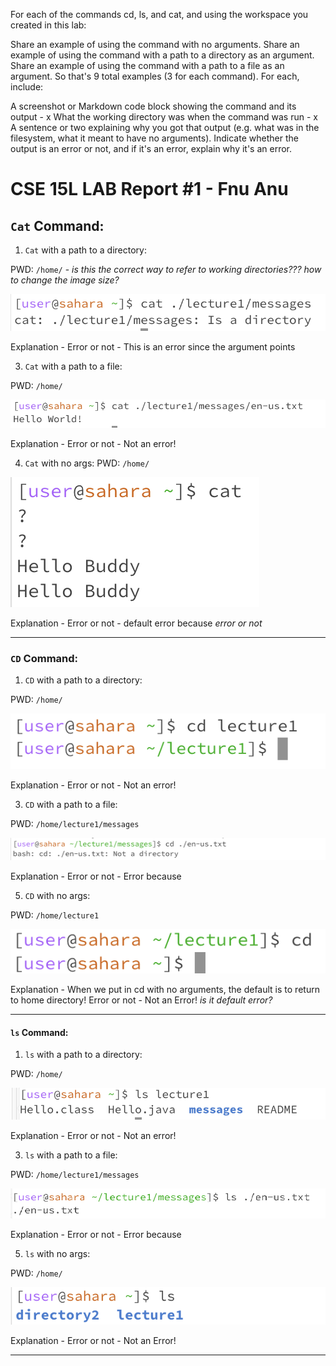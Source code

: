 For each of the commands cd, ls, and cat, and using the workspace you created in this lab:

Share an example of using the command with no arguments.
Share an example of using the command with a path to a directory as an argument.
Share an example of using the command with a path to a file as an argument.
So that's 9 total examples (3 for each command). For each, include:

A screenshot or Markdown code block showing the command and its output - x
What the working directory was when the command was run - x
A sentence or two explaining why you got that output (e.g. what was in the filesystem, what it meant to have no arguments).
Indicate whether the output is an error or not, and if it's an error, explain why it's an error.

# CSE 15L LAB Report #1 - Fnu Anu

## **`Cat` Command:**

1) `Cat` with a path to a directory:
   
 PWD: `/home/` - *is this the correct way to refer to working directories???*
 *how to change the image size?*
 
 ![Image](cat-directory.png)

 Explanation - 
 Error or not - This is an error since the argument points 

3) `Cat` with a path to a file:
   
 PWD: `/home/`
 
 ![Image](cat-filePath.png)

Explanation - 
Error or not -  Not an error!

4) `Cat` with no args:
 PWD: `/home/`

![Image](cat-noArgs.png)

 Explanation - 
 Error or not - default error because *error or not*
  ___
   
   ### **`CD` Command:**
1) `CD` with a path to a directory:
   
 PWD: `/home/`

   ![Image](cd-directory.png)

 Explanation - 
 Error or not - Not an error!
   
3) `CD` with a path to a file:

 PWD: `/home/lecture1/messages`

   ![Image](cd-filePath.png)

 Explanation - 
 Error or not - Error because 

5) `CD` with no args: 

 PWD: `/home/lecture1`

   ![Image](cd-noArgs.png)

 Explanation - When we put in cd with no arguments, the default is to return to home directory!
 Error or not - Not an Error! *is it default error?*
   ___

   #### **`ls` Command:**
1) `ls` with a path to a directory:

 PWD: `/home/`

   ![Image](ls-directory.png)
 
 Explanation - 
 Error or not - Not an error!

3) `ls` with a path to a file:

 PWD: `/home/lecture1/messages`

   ![Image](ls-filePath.png)

 Explanation - 
 Error or not - Error because 

5) `ls` with no args:
   
 PWD: `/home/`

   ![Image](ls-noArgs.png)

  Explanation - 
  Error or not - Not an Error!
  ___
   
